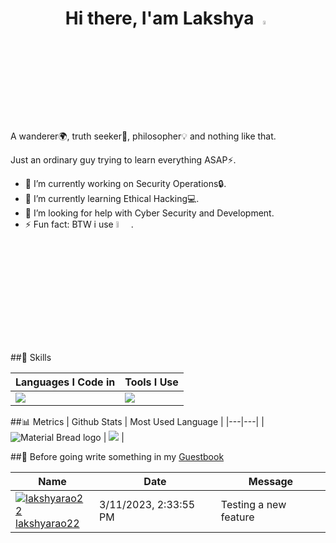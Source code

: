 <h1 align=center>Hi there, I'am Lakshya <img src="https://media.giphy.com/media/hvRJCLFzcasrR4ia7z/giphy.gif" width="4%"></h1>
A wanderer🌍, truth seeker🎩, philosopher💡 and nothing like that.

Just an ordinary guy trying to learn everything ASAP⚡.

- 🔭 I’m currently working on Security Operations🔒.
- 🌱 I’m currently learning Ethical Hacking💻.
- 🤔 I’m looking for help with Cyber Security and Development.
- ⚡ Fun fact: BTW i use <img src="https://img.shields.io/badge/Arch_Linux-1793D1?style=flat&logo=arch-linux&logoColor=white" height = 5%>.

##🤹 Skills

|Languages I Code in | Tools I Use |
|---|---|
|<img src="https://skillicons.dev/icons?i=flutter,dart,c,py,bash,html,css,js,md,cpp,rust,kotlin,arduino,sqlite,mysql,lua,regex,ts,nginx,nodejs&perline=5" /> | <img src="https://skillicons.dev/icons?i=git,linux,bsd,aws,gcp,raspberrypi,nginx,neovim,androidstudio,vscode,figma,materialui,ps,pr,ai,xd,ae,unreal,blender,svg&perline=5" /> |

##📊 Metrics
| Github Stats | Most Used Language |
|---|---|
| <img src="https://github-readme-stats.vercel.app/api?username=lakshyarao22&show_icons=true&theme=midnight-purple&layout=compact" alt="Material Bread logo"> | <img src="https://github-readme-stats.vercel.app/api/top-langs/?username=lakshyarao22&theme=midnight-purple&layout=compact"> |

##📖 Before going write something in my [Guestbook](https://github.com/lakshyarao22/lakshyarao22/issues/1#issuecomment-new)
<!-- Guestbook -->
| Name | Date | Message |
|---|---|---|
|[![lakshyarao22](https://avatars.githubusercontent.com/u/5268175?s=24&u=d1a475ea1cf11af847c2466d85078a2490166ae1&v=4)<br />lakshyarao22](https://github.com/lakshyarao22)|3/11/2023, 2:33:55 PM|Testing a new feature|
<!-- /Guestbook -->
<!--
**lakshyarao22/lakshyarao22** is a ✨ _special_ ✨ repository because its `README.md` (this file) appears on your GitHub profile.

Here are some ideas to get you started:

- 🔭 I’m currently working on ...
- 🌱 I’m currently learning ...
- 👯 I’m looking to collaborate on ...
- 🤔 I’m looking for help with ...
- 💬 Ask me about ...
- 📫 How to reach me: ...
- 😄 Pronouns: ...
- ⚡ Fun fact: ...
-->
